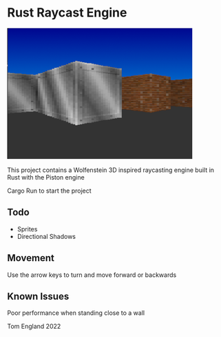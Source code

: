# Rust Raycast Engine

![Example](/img/example.png?raw=true "Example Screenshot")

This project contains a Wolfenstein 3D inspired raycasting engine built in Rust with the Piston engine

Cargo Run to start the project

## Todo
* Sprites
* Directional Shadows

## Movement
Use the arrow keys to turn and move forward or backwards

## Known Issues
Poor performance when standing close to a wall

Tom England 2022
